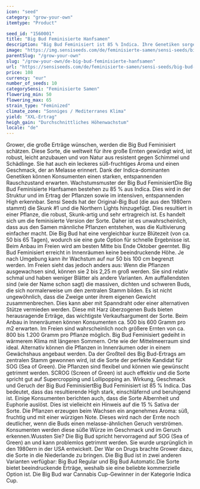 ```yaml
---
icon: "seed"
category: "grow-your-own"
itemtype: "Product"

seed_id: "1560001"
title: "Big Bud Feminisierte Hanfsamen"
description: "Big Bud Feminisiert ist 85 % Indica. Ihre Genetiken sorgen für ein intensives, entspannendes High. Sie hat einen süßen Melassegeruch und -geschmack."
image: "https://img.sensiseeds.com/de/feminisierte-samen/sensi-seeds/big-bud-weiblich-image.png"
parentSlug: "/grow-your-own"
slug: "/grow-your-own/de-big-bud-feminisierte-hanfsamen"
url: "https://sensiseeds.com/de/feminisierte-samen/sensi-seeds/big-bud-weiblich?a_aid=cannastore"
price: 108
currency: "eur"
number_of_seeds: 10
categorySensi: "Feminisierte Samen"
flowering_min: 50
flowering_max: 65
strain_type: "Feminized"
climate_zone: "Sonniges / Mediterranes Klima"
yield: "XXL-Ertrag"
heigh_gain: "Durchschnittliches Höhenwachstum"
locale: "de"
---
```

Grower, die große Erträge wünschen, werden die Big Bud Feminisiert schätzen. Diese Sorte, die weltweit für ihre große Ernten gewürdigt wird, ist robust, leicht anzubauen und von Natur aus resistent gegen Schimmel und Schädlinge. Sie hat auch ein leckeres süß-fruchtiges Aroma und einen Geschmack, der an Melasse erinnert. Dank der Indica-dominanten Genetiken können Konsumenten einen starken, entspannenden Rauschzustand erwarten. Wachstumsmuster der Big Bud FeminisiertDie Big Bud Feminisierte Hanfsamen bestehen zu 85 % aus Indica. Dies wird in der Struktur und im Ertrag der Pflanzen sowie im intensiven, entspannenden High erkennbar. Sensi Seeds hat der Original-Big Bud (die aus den 1980ern stammt) die Skunk #1 und die Northern Lights hinzugefügt. Dies resultiert in einer Pflanze, die robust, Skunk-artig und sehr ertragreich ist. Es handelt sich um die feminisierte Version der Sorte. Daher ist es unwahrscheinlich, dass aus den Samen männliche Pflanzen entstehen, was die Kultivierung einfacher macht. Die Big Bud hat eine vergleichbar kurze Blütezeit (von ca. 50 bis 65 Tagen), wodurch sie eine gute Option für schnelle Ergebnisse ist. Beim Anbau im Freien wird am besten Mitte bis Ende Oktober geerntet. Big Bud Feminisiert erreicht in Innenräumen keine beeindruckende Höhe. Je nach Umgebung kann ihr Wachstum auf nur 50 bis 100 cm begrenzt werden. Im Freien sieht das jedoch anders aus: Wenn die Pflanzen ausgewachsen sind, können sie 2 bis 2,25 m groß werden. Sie sind relativ schmal und haben weniger Blätter als andere Varianten. Am auffallendsten sind (wie der Name schon sagt) die massiven, dichten und schweren Buds, die sich normalerweise um den zentralen Stamm bilden. Es ist nicht ungewöhnlich, dass die Zweige unter ihrem eigenen Gewicht zusammenbrechen. Dies kann aber mit Spanndraht oder einer alternativen Stütze vermieden werden. Diese mit Harz überzogenen Buds bieten herausragende Erträge, das wichtigste Verkaufsargument der Sorte. Beim Anbau in Innenräumen können Konsumenten ca. 500 bis 600 Gramm pro m2 erwarten. Im Freien sind wahrscheinlich noch größere Ernten von ca. 800 bis 1.200 Gramm pro Pflanze möglich. Big Bud Feminisiert gedeiht in wärmerem Klima mit längeren Sommern. Orte wie der Mittelmeerraum sind ideal. Alternativ können die Pflanzen in Innenräumen oder in einem Gewächshaus angebaut werden. Da der Großteil des Big Bud-Ertrags am zentralen Stamm gewonnen wird, ist die Sorte der perfekte Kandidat für SOG (Sea of Green). Die Pflanzen sind flexibel und können wie gewünscht getrimmt werden. SCROG (Screen of Green) ist auch effektiv und die Sorte spricht gut auf Supercropping und Lollipopping an. Wirkung, Geschmack und Geruch der Big Bud FeminisiertBig Bud Feminisiert ist 85 % Indica. Das bedeutet, dass das resultierende High stark, einschläfernd und beruhigend ist. Einige Konsumenten berichten auch, dass die Sorte Albernheit und Euphorie auslöst. Dies ist vielleicht ein Hinweis auf die 15 % Sativa der Sorte. Die Pflanzen erzeugen beim Wachsen ein angenehmes Aroma: süß, fruchtig und mit einer würzigen Note. Dieses wird nach der Ernte noch deutlicher, wenn die Buds einen melasse-ähnlichen Geruch verströmen. Konsumenten werden diese süße Würze im Geschmack und im Geruch erkennen.Wussten Sie? Die Big Bud spricht hervorragend auf SOG (Sea of Green) an und kann problemlos getrimmt werden. Sie wurde ursprünglich in den 1980ern in der USA entwickelt. Der War on Drugs brachte Grower dazu, die Sorte in die Niederlande zu bringen. Die Big Bud ist in zwei anderen Varianten verfügbar: Big Bud Regular und Big Bud Automatic.Die Sorte bietet beeindruckende Erträge, weshalb sie eine beliebte kommerzielle Option ist. Die Big Bud war Cannabis Cup-Gewinner in der Kategorie Indica Cup.
